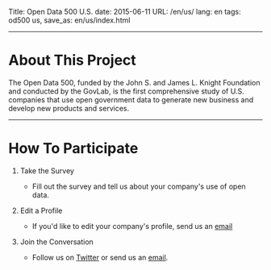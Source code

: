 Title: Open Data 500 U.S.
date: 2015-06-11
URL: /en/us/
lang: en
tags: od500 us,
save_as: en/us/index.html

---

# About This Project

The Open Data 500, funded by the John S. and James L. Knight Foundation and
conducted by the GovLab, is the first comprehensive study of U.S. companies
that use open government data to generate new business and develop new products
and services.

---

# How To Participate

1. Take the Survey

    * Fill out the survey and tell us about your company's use of open data.

2. Edit a Profile

    * If you'd like to edit your company's profile, send us an
      [email](mailto:opendata500@thegovlab.org)

3. Join the Conversation

    * Follow us on [Twitter](http://www.twitter.com/opendata500) or send us an
      [email](mailto:opendata500@thegovlab.org).
